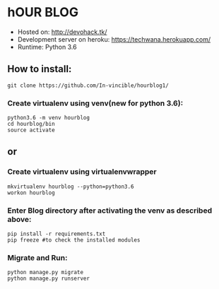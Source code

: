 # hOUR BLOG 

* Hosted on: http://devohack.tk/
* Development server on heroku: https://techwana.herokuapp.com/
* Runtime: Python 3.6
## How to install:
```
git clone https://github.com/In-vincible/hourblog1/
```
### Create virtualenv using venv(new for python 3.6):
```
python3.6 -m venv hourblog
cd hourblog/bin
source activate
```

## or 

### Create virtualenv using virtualenvwrapper
```
mkvirtualenv hourblog --python=python3.6
workon hourblog 
```

### Enter Blog directory after activating the venv as described above:
```
pip install -r requirements.txt
pip freeze #to check the installed modules
```

### Migrate and Run:
```
python manage.py migrate
python manage.py runserver
```
